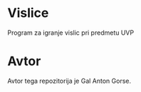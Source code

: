 # Vislice
Program za igranje vislic pri predmetu UVP

# Avtor
Avtor tega repozitorija je Gal Anton Gorse.